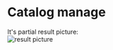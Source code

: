 Catalog manage
=================
It's partial result picture:<br>
![result picture](https://github.com/qinyitian/javawork/raw/master/img/catalog.png)
